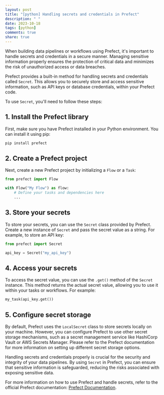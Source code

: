 ```yaml
---
layout: post
title: "[python] Handling secrets and credentials in Prefect"
description: " "
date: 2023-10-18
tags: [python]
comments: true
share: true
---
```


When building data pipelines or workflows using Prefect, it's important to handle secrets and credentials in a secure manner. Managing sensitive information properly ensures the protection of critical data and minimizes the risk of unauthorized access or data breaches.

Prefect provides a built-in method for handling secrets and credentials called `Secret`. This allows you to securely store and access sensitive information, such as API keys or database credentials, within your Prefect code.

To use `Secret`, you'll need to follow these steps:

## 1. Install the Prefect library

First, make sure you have Prefect installed in your Python environment. You can install it using pip:

```bash
pip install prefect
```

## 2. Create a Prefect project

Next, create a new Prefect project by initializing a `Flow` or a `Task`:

```python
from prefect import Flow

with Flow("My Flow") as flow:
    # Define your tasks and dependencies here
    ...
```

## 3. Store your secrets

To store your secrets, you can use the `Secret` class provided by Prefect. Create a new instance of `Secret` and pass the secret value as a string. For example, to store an API key:

```python
from prefect import Secret

api_key = Secret("my_api_key")
```

## 4. Access your secrets

To access the secret value, you can use the `.get()` method of the `Secret` instance. This method returns the actual secret value, allowing you to use it within your tasks or workflows. For example:

```python
my_task(api_key.get())
```

## 5. Configure secret storage

By default, Prefect uses the `LocalSecret` class to store secrets locally on your machine. However, you can configure Prefect to use other secret storage mechanisms, such as a secret management service like HashiCorp Vault or AWS Secrets Manager. Please refer to the Prefect documentation for more information on setting up different secret storage options.

Handling secrets and credentials properly is crucial for the security and integrity of your data pipelines. By using `Secret` in Prefect, you can ensure that sensitive information is safeguarded, reducing the risks associated with exposing sensitive data.

For more information on how to use Prefect and handle secrets, refer to the official Prefect documentation: [Prefect Documentation](https://docs.prefect.io/core/concepts/secrets.html).